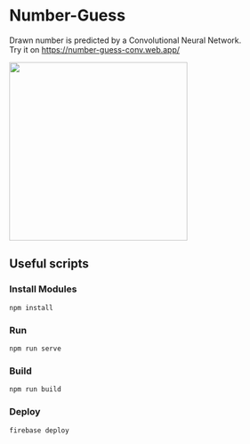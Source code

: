 # Number-Guess
Drawn number is predicted by a Convolutional Neural Network.</br>
Try it on https://number-guess-conv.web.app/

<p>
  <img src="https://user-images.githubusercontent.com/22731894/81508354-47b29d00-930c-11ea-9c88-d9aa7fed50ef.png" width="320">
</p>

## Useful scripts
### Install Modules
`npm install`
### Run
`npm run serve`
### Build
`npm run build`
### Deploy
`firebase deploy`
